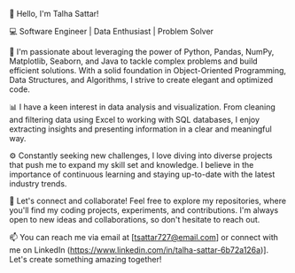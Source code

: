 👋 Hello, I'm Talha Sattar!

💻 Software Engineer | Data Enthusiast | Problem Solver

🔭 I'm passionate about leveraging the power of Python, Pandas, NumPy, Matplotlib, Seaborn, and Java to tackle complex problems and build efficient solutions. With a solid foundation in Object-Oriented Programming, Data Structures, and Algorithms, I strive to create elegant and optimized code.

📊 I have a keen interest in data analysis and visualization. From cleaning and filtering data using Excel to working with SQL databases, I enjoy extracting insights and presenting information in a clear and meaningful way.

⚙️ Constantly seeking new challenges, I love diving into diverse projects that push me to expand my skill set and knowledge. I believe in the importance of continuous learning and staying up-to-date with the latest industry trends.

🌟 Let's connect and collaborate! Feel free to explore my repositories, where you'll find my coding projects, experiments, and contributions. I'm always open to new ideas and collaborations, so don't hesitate to reach out.

📫 You can reach me via email at [tsattar727@email.com] or connect with me on LinkedIn (https://www.linkedin.com/in/talha-sattar-6b72a126a)]. Let's create something amazing together!
